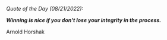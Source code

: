 *Quote of the Day (08/21/2022):*

_**Winning is nice if you don't lose your integrity in the process.**_

Arnold Horshak